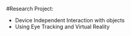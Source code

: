#Research Project: 
- Device Independent Interaction with objects
- Using Eye Tracking and Virtual Reality
